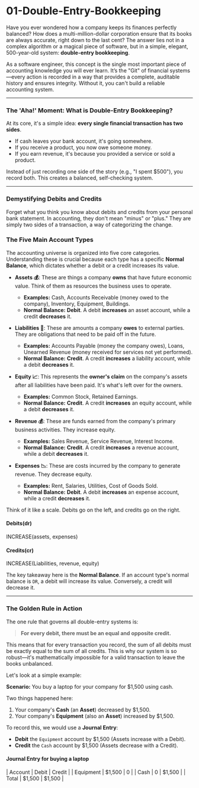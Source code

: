 # 01-Double-Entry-Bookkeeping

Have you ever wondered how a company keeps its finances perfectly balanced? How does a multi-million-dollar corporation ensure that its books are always accurate, right down to the last cent? The answer lies not in a complex algorithm or a magical piece of software, but in a simple, elegant, 500-year-old system: **double-entry bookkeeping**.

As a software engineer, this concept is the single most important piece of accounting knowledge you will ever learn. It’s the "Git" of financial systems—every action is recorded in a way that provides a complete, auditable history and ensures integrity. Without it, you can't build a reliable accounting system.

---

### The 'Aha!' Moment: What is Double-Entry Bookkeeping?

At its core, it's a simple idea: **every single financial transaction has two sides**.

* If cash leaves your bank account, it's going somewhere.
* If you receive a product, you now owe someone money.
* If you earn revenue, it's because you provided a service or sold a product.

Instead of just recording one side of the story (e.g., "I spent $500"), you record both. This creates a balanced, self-checking system.

---

### Demystifying Debits and Credits

Forget what you think you know about debits and credits from your personal bank statement. In accounting, they don't mean "minus" or "plus." They are simply two sides of a transaction, a way of categorizing the change.

### The Five Main Account Types

The accounting universe is organized into five core categories. Understanding these is crucial because each type has a specific **Normal Balance**, which dictates whether a debit or a credit increases its value.

* **Assets 💰**: These are things a company **owns** that have future economic value. Think of them as resources the business uses to operate.
    * **Examples:** Cash, Accounts Receivable (money owed to the company), Inventory, Equipment, Buildings.
    * **Normal Balance:** **Debit**. A debit **increases** an asset account, while a credit **decreases** it.

* **Liabilities 💸**: These are amounts a company **owes** to external parties. They are obligations that need to be paid off in the future.
    * **Examples:** Accounts Payable (money the company owes), Loans, Unearned Revenue (money received for services not yet performed).
    * **Normal Balance:** **Credit**. A credit **increases** a liability account, while a debit **decreases** it.

* **Equity 📈**: This represents the **owner's claim** on the company's assets after all liabilities have been paid. It's what's left over for the owners.
    * **Examples:** Common Stock, Retained Earnings.
    * **Normal Balance:** **Credit**. A credit **increases** an equity account, while a debit **decreases** it.

* **Revenue 💰**: These are funds earned from the company's primary business activities. They increase equity.
    * **Examples:** Sales Revenue, Service Revenue, Interest Income.
    * **Normal Balance:** **Credit**. A credit **increases** a revenue account, while a debit **decreases** it.

* **Expenses 📉**: These are costs incurred by the company to generate revenue. They decrease equity.
    * **Examples:** Rent, Salaries, Utilities, Cost of Goods Sold.
    * **Normal Balance:** **Debit**. A debit **increases** an expense account, while a credit **decreases** it.

Think of it like a scale. Debits go on the left, and credits go on the right.

#### Debits(dr)
INCREASE(assets, expenses)

#### Credits(cr)
INCREASE(Liabilities, revenue, equity)

The key takeaway here is the **Normal Balance**. If an account type's normal balance is `DR`, a debit will increase its value. Conversely, a credit will decrease it.

---

### The Golden Rule in Action

The one rule that governs all double-entry systems is:

> **For every debit, there must be an equal and opposite credit.**

This means that for every transaction you record, the sum of all debits must be exactly equal to the sum of all credits. This is why our system is so robust—it's mathematically impossible for a valid transaction to leave the books unbalanced.

Let's look at a simple example:

**Scenario:** You buy a laptop for your company for $1,500 using cash.

Two things happened here:
1.  Your company's **Cash** (an **Asset**) decreased by $1,500.
2.  Your company's **Equipment** (also an **Asset**) increased by $1,500.

To record this, we would use a **Journal Entry**:

* **Debit** the `Equipment` account by $1,500 (Assets increase with a Debit).
* **Credit** the `Cash` account by $1,500 (Assets decrease with a Credit).

#### Journal Entry for buying a laptop
| Account | Debit	| Credit |
| Equipment |	$1,500	| 0 |
| Cash	|    0    | $1,500 |
| Total	| $1,500 |	$1,500 |

